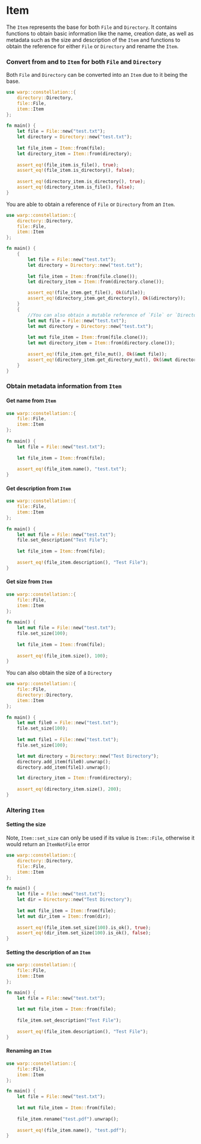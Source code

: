 # Item

The `Item` represents the base for both `File` and `Directory`. It contains functions to obtain basic information like 
the name, creation 
date, as well as metadata such as the size and description of the `Item` and functions to obtain the reference 
for 
either 
`File` or `Directory` and rename the `Item`. 


### Convert from and to `Item` for both `File` and `Directory`

Both `File` and `Directory` can be converted into an `Item` due to it being the base. 

```rust
use warp::constellation::{
    directory::Directory, 
    file::File, 
    item::Item
};
 
fn main() {
    let file = File::new("test.txt");
    let directory = Directory::new("test.txt");
    
    let file_item = Item::from(file);
    let directory_item = Item::from(directory);
    
    assert_eq!(file_item.is_file(), true);
    assert_eq!(file_item.is_directory(), false);
    
    assert_eq!(directory_item.is_directory(), true);
    assert_eq!(directory_item.is_file(), false);
}
```

You are able to obtain a reference of `File` or `Directory` from an `Item`. 

```rust
use warp::constellation::{
    directory::Directory,
    file::File,
    item::Item
};

fn main() {
    {
        let file = File::new("test.txt");
        let directory = Directory::new("test.txt");
        
        let file_item = Item::from(file.clone());
        let directory_item = Item::from(directory.clone());

        assert_eq!(file_item.get_file(), Ok(&file));
        assert_eq!(directory_item.get_directory(), Ok(&directory));
    }
    {
        //You can also obtain a mutable reference of `File` or `Directory from `Item`
        let mut file = File::new("test.txt");
        let mut directory = Directory::new("test.txt");
        
        let mut file_item = Item::from(file.clone());
        let mut directory_item = Item::from(directory.clone());
        
        assert_eq!(file_item.get_file_mut(), Ok(&mut file));
        assert_eq!(directory_item.get_directory_mut(), Ok(&mut directory));
    }
}
```

### Obtain metadata information from `Item`

#### Get name from `Item`

```rust
use warp::constellation::{
    file::File, 
    item::Item
};
 
fn main() {
    let file = File::new("test.txt");
    
    let file_item = Item::from(file);
    
    assert_eq!(file_item.name(), "test.txt");
}
```

#### Get description from `Item`

```rust
use warp::constellation::{
    file::File, 
    item::Item
};
 
fn main() {
    let mut file = File::new("test.txt");
    file.set_description("Test File");
    
    let file_item = Item::from(file);
    
    assert_eq!(file_item.description(), "Test File");
}
```

#### Get size from `Item`

```rust
use warp::constellation::{
    file::File, 
    item::Item
};
 
fn main() {
    let mut file = File::new("test.txt");
    file.set_size(100);
    
    let file_item = Item::from(file);
    
    assert_eq!(file_item.size(), 100);
}
```

You can also obtain the size of a `Directory`

```rust
use warp::constellation::{
    file::File,
    directory::Directory,
    item::Item
};
 
fn main() {
    let mut file0 = File::new("test.txt");
    file.set_size(100);
    
    let mut file1 = File::new("test.txt");
    file.set_size(100);

    let mut directory = Directory::new("Test Directory");
    directory.add_item(file0).unwrap();
    directory.add_item(file1).unwrap();

    let directory_item = Item::from(directory);
    
    assert_eq!(directory_item.size(), 200);
}
```

### Altering `Item`

#### Setting the size

Note, `Item::set_size` can only be used if its value is `Item::File`, otherwise it would return an `ItemNotFile` error

```rust
use warp::constellation::{
    directory::Directory,
    file::File,
    item::Item
};

fn main() {
    let file = File::new("test.txt");
    let dir = Directory::new("Test Directory");
    
    let mut file_item = Item::from(file);
    let mut dir_item = Item::from(dir);
    
    assert_eq!(file_item.set_size(100).is_ok(), true);
    assert_eq!(dir_item.set_size(100).is_ok(), false);
}

```

#### Setting the description of an `Item`

```rust
use warp::constellation::{
    file::File,
    item::Item
};

fn main() {
    let file = File::new("test.txt");
    
    let mut file_item = Item::from(file);
    
    file_item.set_description("Test File");
    
    assert_eq!(file_item.description(), "Test File");
}
```

#### Renaming an `Item`

```rust
use warp::constellation::{
    file::File,
    item::Item
};

fn main() {
    let file = File::new("test.txt");
    
    let mut file_item = Item::from(file);
    
    file_item.rename("test.pdf").unwrap();
    
    assert_eq!(file_item.name(), "test.pdf");
}
```
